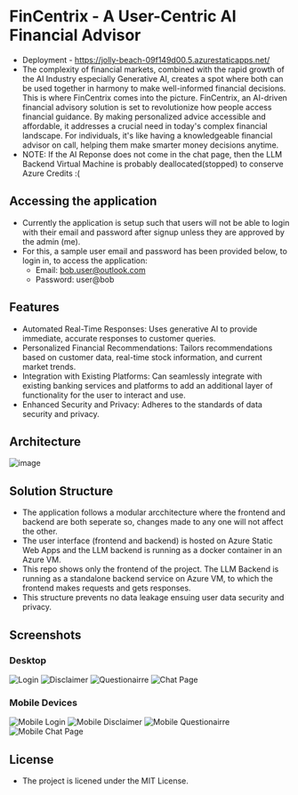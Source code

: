 # FinCentrix - A User-Centric AI Financial Advisor
- Deployment - https://jolly-beach-09f149d00.5.azurestaticapps.net/
- The complexity of financial markets, combined with the rapid growth of the AI Industry especially Generative AI, creates a spot where both can be used together in harmony to make well-informed financial decisions. This is where FinCentrix comes into the picture. FinCentrix, an AI-driven financial advisory solution is set to revolutionize how people access financial guidance. By making personalized advice accessible and affordable, it addresses a crucial need in today's complex financial landscape. For individuals, it's like having a knowledgeable financial advisor on call, helping them make smarter money decisions anytime.
- NOTE: If the AI Reponse does not come in the chat page, then the LLM Backend Virtual Machine is probably deallocated(stopped) to conserve Azure Credits :(

## Accessing the application
- Currently the application is setup such that users will not be able to login with their email and password after signup unless they are approved by the admin (me).
- For this, a sample user email and password has been provided below, to login in, to access the application:
  - Email: bob.user@outlook.com
  - Password: user@bob

## Features
- Automated Real-Time Responses: Uses generative AI to provide immediate, accurate responses to customer queries.
- Personalized Financial Recommendations: Tailors recommendations based on customer data, real-time stock information, and current market trends.
- Integration with Existing Platforms: Can seamlessly integrate with existing banking services and platforms to add an additional layer of functionality for the user to interact and use.
- Enhanced Security and Privacy: Adheres to the standards of data security and privacy.

## Architecture
![image](https://github.com/user-attachments/assets/cd513ed1-3039-4ea6-9774-b60774f8ab5a)

## Solution Structure
- The application follows a modular arcchitecture where the frontend and backend are both seperate so, changes made to any one will not affect the other.
- The user interface (frontend and backend) is hosted on Azure Static Web Apps and the LLM backend is running as a docker container in an Azure VM.
- This repo shows only the frontend of the project. The LLM Backend is running as a standalone backend service on Azure VM, to which the frontend makes requests and gets responses.
- This structure prevents no data leakage ensuing user data security and privacy.

## Screenshots
### Desktop
![Login](https://github.com/user-attachments/assets/2b6d3877-a91c-45b3-bb18-cba169ec1cdf)
![Disclaimer](https://github.com/user-attachments/assets/a9b70b80-ef98-4bc4-99cf-ca906852fc60)
![Questionairre](https://github.com/user-attachments/assets/290b87f2-ee36-4341-bd80-ee5ebb45742d)
![Chat Page](https://github.com/user-attachments/assets/6f7fafd5-c3a9-421d-b7fc-8d5e2efbecce)

### Mobile Devices
![Mobile Login](https://github.com/user-attachments/assets/7fadd46b-272e-42cb-91f2-2b61aea189ea)
![Mobile Disclaimer](https://github.com/user-attachments/assets/6e48d6df-7a55-4bce-a75d-71e59e4f414e)
![Mobile Questionairre](https://github.com/user-attachments/assets/a0e560c6-eebf-4a5e-a3be-97d0d6cc0af2)
![Mobile Chat Page](https://github.com/user-attachments/assets/a5e454d1-8633-4086-840a-00994f0ab418)

## License
- The project is licened under the MIT License.
